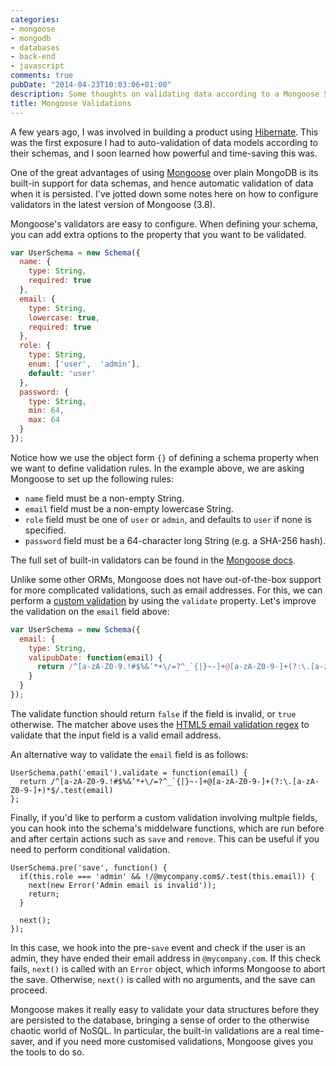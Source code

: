 ```yaml
---
categories:
- mongoose
- mongodb
- databases
- back-end
- javascript
comments: true
pubDate: "2014-04-23T10:03:06+01:00"
description: Some thoughts on validating data according to a Mongoose Schema.
title: Mongoose Validations
---
```


A few years ago, I was involved in building a product using [Hibernate](http://hibernate.org/orm/). This was the first exposure I had to auto-validation of data models according to their schemas, and I soon learned how powerful and time-saving this was.

One of the great advantages of using [Mongoose](http://mongoosejs.com) over plain MongoDB is its built-in support for data schemas, and hence automatic validation of data when it is persisted. I've jotted down some notes here on how to configure validators in the latest version of Mongoose (3.8).

Mongoose's validators are easy to configure. When defining your schema, you can add extra options to the property that you want to be validated.

``` js
var UserSchema = new Schema({
  name: {
    type: String,
    required: true
  },
  email: {
    type: String,
    lowercase: true,
    required: true
  },
  role: {
    type: String,
    enum: ['user',  'admin'],
    default: 'user'
  },
  password: {
    type: String,
    min: 64,
    max: 64
  }
});
```
Notice how we use the object form `{}` of defining a schema property when we want to define validation rules. In the example above, we are asking Mongoose to set up the following rules:

 - `name` field must be a non-empty String.
 - `email` field must be a non-empty lowercase String.
 - `role` field must be one of `user` or `admin`, and defaults to `user` if none is specified.
 - `password` field must be a 64-character long String (e.g. a SHA-256 hash).

The full set of built-in validators can be found in the [Mongoose docs](http://mongoosejs.com/docs/validation.html).

Unlike some other ORMs, Mongoose does not have out-of-the-box support for more complicated validations, such as email addresses. For this, we can perform a [custom validation](http://mongoosejs.com/docs/api.html#schematype_SchemaType-validate) by using the `validate` property. Let's improve the validation on the `email` field above:

``` js
var UserSchema = new Schema({
  email: {
    type: String,
    valipubDate: function(email) {
      return /^[a-zA-Z0-9.!#$%&’*+\/=?^_`{|}~-]+@[a-zA-Z0-9-]+(?:\.[a-zA-Z0-9-]+)*$/.test(email)
    }
  }
});
```

The validate function should return `false` if the field is invalid, or `true` otherwise. The matcher above uses the [HTML5 email validation regex](http://www.w3.org/TR/html-markup/input.email.html) to validate that the input field is a valid email address.

An alternative way to validate the `email` field is as follows:

```
UserSchema.path('email').validate = function(email) {
  return /^[a-zA-Z0-9.!#$%&’*+\/=?^_`{|}~-]+@[a-zA-Z0-9-]+(?:\.[a-zA-Z0-9-]+)*$/.test(email)
};
```

Finally, if you'd like to perform a custom validation involving multple fields, you can hook into the schema's middelware functions, which are run before and after certain actions such as `save` and `remove`. This can be useful if you need to perform conditional validation.

```
UserSchema.pre('save', function() {
  if(this.role === 'admin' && !/@mycompany.com$/.test(this.email)) {
    next(new Error('Admin email is invalid'));
    return;
  }

  next();
});
```

In this case, we hook into the pre-`save` event and check if the user is an admin, they have ended their email address in `@mycompany.com`. If this check fails, `next()` is called with an `Error` object, which informs Mongoose to abort the save. Otherwise, `next()` is called with no arguments, and the save can proceed.

Mongoose makes it really easy to validate your data structures before they are persisted to the database, bringing a sense of order to the otherwise chaotic world of NoSQL. In particular, the built-in validations are a real time-saver, and if you need more customised validations, Mongoose gives you the tools to do so.
